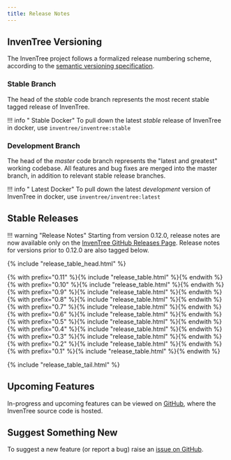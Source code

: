 ```yaml
---
title: Release Notes
---
```


## InvenTree Versioning

The InvenTree project follows a formalized release numbering scheme, according to the [semantic versioning specification](https://semver.org/).

### Stable Branch

The head of the *stable* code branch represents the most recent stable tagged release of InvenTree.

!!! info "<span class='fab fa-docker'></span> Stable Docker"
    To pull down the latest *stable* release of InvenTree in docker, use `inventree/inventree:stable`

### Development Branch

The head of the *master* code branch represents the "latest and greatest" working codebase. All features and bug fixes are merged into the master branch, in addition to relevant stable release branches.

!!! info "<span class='fab fa-docker'></span> Latest Docker"
    To pull down the latest *development* version of InvenTree in docker, use `inventree/inventree:latest`

## Stable Releases

!!! warning "Release Notes"
    Starting from version 0.12.0, release notes are now available only on the [InvenTree GitHub Releases Page](https://github.com/inventree/InvenTree/releases). Release notes for versions prior to 0.12.0 are also tagged below.

{% include "release_table_head.html" %}

{% with prefix="0.11" %}{% include "release_table.html" %}{% endwith %}
{% with prefix="0.10" %}{% include "release_table.html" %}{% endwith %}
{% with prefix="0.9" %}{% include "release_table.html" %}{% endwith %}
{% with prefix="0.8" %}{% include "release_table.html" %}{% endwith %}
{% with prefix="0.7" %}{% include "release_table.html" %}{% endwith %}
{% with prefix="0.6" %}{% include "release_table.html" %}{% endwith %}
{% with prefix="0.5" %}{% include "release_table.html" %}{% endwith %}
{% with prefix="0.4" %}{% include "release_table.html" %}{% endwith %}
{% with prefix="0.3" %}{% include "release_table.html" %}{% endwith %}
{% with prefix="0.2" %}{% include "release_table.html" %}{% endwith %}
{% with prefix="0.1" %}{% include "release_table.html" %}{% endwith %}

{% include "release_table_tail.html" %}

## Upcoming Features

In-progress and upcoming features can be viewed on [GitHub](https://github.com/inventree/inventree/pulls), where the InvenTree source code is hosted.

## Suggest Something New

To suggest a new feature (or report a bug) raise an [issue on GitHub](https://github.com/inventree/inventree/issues).
